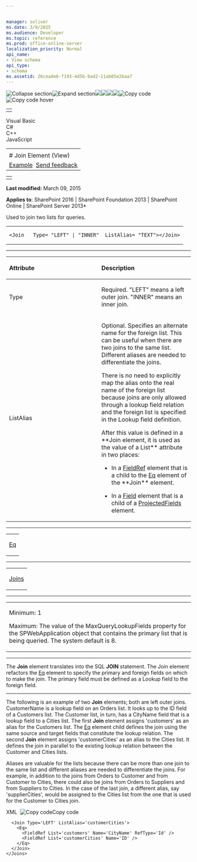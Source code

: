 ```yaml
---


manager: soliver
ms.date: 3/9/2015
ms.audience: Developer
ms.topic: reference
ms.prod: office-online-server
localization_priority: Normal
api_name:
- View schema
api_type:
- schema
ms.assetid: 26ceade6-f193-4d5b-bad2-11ab05e2baa7
---
```


![Collapse
section](../icons/collapse_all.gif "Collapse section")![Expand
section](../icons/expand_all.gif "Expand section")![](../icons/collapse_all.gif)![](../icons/expand_all.gif)![](../icons/dropdown.gif)![](../icons/dropdownHover.gif)![Copy
code](../icons/copycode.gif "Copy code")![Copy code
hover](../icons/copycodeHighlight.gif "Copy code hover")
<table>
<tbody>
<tr class="odd">
<td align="left"></td>
</tr>
</tbody>
</table>

Visual Basic  
C\#  
C++  
JavaScript  

<table>
<tbody>
<tr class="odd">
<td align="left"><span id="runningHeaderText"></span></td>
</tr>
<tr class="even">
<td align="left"># Join Element (View)</td>
</tr>
<tr class="odd">
<td align="left"><a href="#exampleToggle">Example</a>  <span id="headfeedbackarea" class="feedbackhead"><a href="javascript:SubmitFeedback(&#39;docthis@Microsoft.com&#39;,&#39;&#39;,&#39;&#39;,&#39;&#39;,&#39;1.0.18082.1225&#39;,&#39;%0\dThank%20you%20for%20your%20feedback.%20The%20developer%20writing%20teams%20use%20your%20feedback%20to%20improve%20documentation.%20While%20we%20are%20reviewing%20your%20feedback,%20we%20may%20send%20you%20e-mail%20to%20ask%20for%20clarification%20or%20feedback%20on%20a%20solution.%20We%20do%20not%20use%20your%20e-mail%20address%20for%20any%20other%20purpose%20and%20we%20delete%20it%20after%20we%20finish%20our%20review.%0\AFor%20further%20information%20about%20the%20privacy%20policies%20of%20Microsoft,%20please%20see%20http://privacy.microsoft.com/en-us/default.aspx.%0\A%0\d&#39;,&#39;Customer%20feedback&#39;);">Send feedback</a></span></td>
</tr>
</tbody>
</table>

<table>
<colgroup>
<col width="100%" />
</colgroup>
<tbody>
<tr class="odd">
<td align="left"></td>
</tr>
</tbody>
</table>

**Last modified:** March 09, 2015

**Applies to**: SharePoint 2016 | SharePoint Foundation 2013 |
SharePoint Online | SharePoint Server 2013*

Used to join two lists for queries.

<span codelanguage="other"></span>
<table>
<colgroup>
<col width="100%" />
</colgroup>
<tbody>
<tr class="odd">
<td align="left"><pre><code>&lt;Join   Type= &quot;LEFT&quot; | &quot;INNER&quot;  ListAlias= &quot;TEXT&quot;&gt;&lt;/Join&gt;</code></pre></td>
</tr>
</tbody>
</table>


-----------------------------------------------------------------------------------------------------------------------------------------------------------------------------------------------

<table>
<colgroup>
<col width="50%" />
<col width="50%" />
</colgroup>
<thead>
<tr class="header">
<th align="left"><p>Attribute</p></th>
<th align="left"><p>Description</p></th>
</tr>
</thead>
<tbody>
<tr class="odd">
<td align="left"><p>Type</p></td>
<td align="left"><p>Required. &quot;LEFT&quot; means a left outer join. &quot;INNER&quot; means an inner join.</p></td>
</tr>
<tr class="even">
<td align="left"><p>ListAlias</p></td>
<td align="left"><p>Optional. Specifies an alternate name for the foreign list. This can be useful when there are two joins to the same list. Different aliases are needed to differentiate the joins.</p>
<p>There is no need to explicitly map the alias onto the real name of the foreign list because joins are only allowed through a lookup field relation and the foreign list is specified in the Lookup field definition.</p>
<p>After this value is defined in a **Join</span> element, it is used as the value of a <span class="keyword">List** attribute in two places:</p>
<ul>
<li><p>In a <a href="fieldref-element-query.htm">FieldRef</a> element that is a child to the <a href="eq-element-query.htm">Eq</a> element of the **Join** element.</p></li>
<li><p>In a <a href="field-element-list.htm">Field</a> element that is a child of a <a href="projectedfields-element-view.htm">ProjectedFields</a> element.</p></li>
</ul></td>
</tr>
</tbody>
</table>


---------------------------------------------------------------------------------------------------------------------------------------------------------------------------------------------------

<table>
<colgroup>
<col width="100%" />
</colgroup>
<tbody>
<tr class="odd">
<td align="left"><p><a href="eq-element-query.htm">Eq</a></p></td>
</tr>
</tbody>
</table>


----------------------------------------------------------------------------------------------------------------------------------------------------------------------------------------------------

<table>
<colgroup>
<col width="100%" />
</colgroup>
<tbody>
<tr class="odd">
<td align="left"><p><a href="joins-element-view.htm">Joins</a></p></td>
</tr>
</tbody>
</table>


------------------------------------------------------------------------------------------------------------------------------------------------------------------------------------------------

<table>
<colgroup>
<col width="100%" />
</colgroup>
<tbody>
<tr class="odd">
<td align="left"><p>Minimum: 1</p>
<p>Maximum: The value of the <span sdata="cer" target="P:Microsoft.SharePoint.Administration.SPWebApplication.MaxQueryLookupFields"><span class="nolink">MaxQueryLookupFields</span></span> property for the <span sdata="cer" target="T:Microsoft.SharePoint.Administration.SPWebApplication"><span class="nolink">SPWebApplication</span></span> object that contains the primary list that is being queried. The system default is 8.</p></td>
</tr>
</tbody>
</table>


----------------------------------------------------------------------------------------------------------------------------------------------------------------------------------------------------------------------------

The **Join** element translates into the SQL
**JOIN** statement. The <span
class="keyword">Join</span> element refactors the
[Eq](eq-element-query.htm) element to specify the
primary and foreign fields on which to make the join. The primary field
must be defined as a Lookup field to the foreign field.


------------------------------------------------------------------------------------------------------------------------------------------------------------------------------------------

The following is an example of two **Join**
elements; both are left outer joins. CustomerName is a lookup field on
an Orders list. It looks up to the ID field of a Customers list. The
Customer list, in turn, has a CityName field that is a lookup field to a
Cities list. The first **Join** element assigns
'customers' as an alias for the Customers list. The
[Eq](eq-element-query.htm) element child defines the
join using the same source and target fields that constitute the lookup
relation. The second **Join** element assigns
'customerCities' as an alias to the Cities list. It defines the join in
parallel to the existing lookup relation between the Customer and Cities
lists.

Aliases are valuable for the lists because there can be more than one
join to the same list and different aliases are needed to differentiate
the joins. For example, in addition to the joins from Orders to Customer
and from Customer to Cities, there could also be joins from Orders to
Suppliers and from Suppliers to Cities. In the case of the last join, a
different alias, say 'supplierCities', would be assigned to the Cities
list from the one that is used for the Customer to Cities join.

<span codelanguage="xmlLang"></span>
XML 
<span class="copyCode" onclick="CopyCode(this)"
onkeypress="CopyCode_CheckKey(this, event)"
onmouseover="ChangeCopyCodeIcon(this)"
onmouseout="ChangeCopyCodeIcon(this)" tabindex="0">![Copy
code](../icons/copycode.gif "Copy code")Copy code</span>
    <Joins>
      <Join Type='LEFT' ListAlias='customers'>
        <Eq>
          <FieldRef Name='CustomerName' RefType='Id' />
          <FieldRef List='customers' Name='ID' />
        </Eq>
      </Join>

      <Join Type='LEFT' ListAlias='customerCities'>
        <Eq>
          <FieldRef List='customers' Name='CityName' RefType='Id' />
          <FieldRef List='customerCities' Name='ID' />
        </Eq>
      </Join>
    </Joins>








